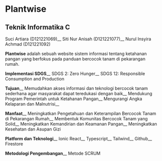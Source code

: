 # Plantwise
## Teknik Informatika C
Suci Artiara (D121221069)__
Siti  Nur Anisah (D121221077)__
Nurul Insyira Achmad (D121221092)

**Plantwise** adalah sebuah website sistem informasi tentang ketahanan pangan yang berfokus pada panduan bercocok tanam di pekarangan rumah.

**Implementasi SDGS**__
SDGS 2: Zero Hunger__
SDGS 12: Responsible Consumption and Production

**Tujuan**__
Memudahkan akses informasi dan teknologi bercocok tanam sederhana agar masyarakat dapat teredukasi dengan baik__
Mendukung Program Pemerintah untuk Ketahanan Pangan__
Mengurangi Angka Kelaparan dan Malnutrisi__

**Manfaat**__
Meningkatkan Pengetahuan dan Keterampilan Bercocok Tanam di Pekarangan Rumah__
Membentuk Komunitas Bercocok Tanam yang Solid__
Meningkatkan Kemandirian dan Keamanan Pangan__
Meningkatkan Kesehatan dan Asupan Gizi 

**Platform dan Teknologi**__
Ionic React__
Typescript__
Tailwind__
Github__
Firestore  

**Metodologi Pengembangan**__
Metode SCRUM
